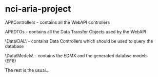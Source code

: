 nci-aria-project
================

API\Controllers - contains all the WebAPI controllers

API\DTOs - contains all the Data Transfer Objects used by the WebAPI

\Data\DAL\ - contains Data Controllers which should be used to query the database

\Data\Models\ - contains the EDMX and the generated databse models (EF6)


The rest is the usual...
 